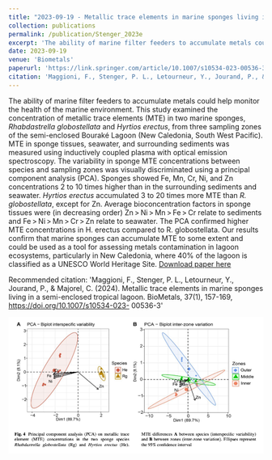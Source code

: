 ```yaml
---
title: "2023-09-19 - Metallic trace elements in marine sponges living in a semi‐enclosed tropical lagoon"
collection: publications
permalink: /publication/Stenger_2023e
excerpt: 'The ability of marine filter feeders to accumulate metals could help monitor the health of the marine environment. This study examined the concentration of metallic trace elements (MTE) in two marine sponges, <i>Rhabdastrella globostellata</i> and <i>Hyrtios erectus</i>, from three sampling zones of the semi-enclosed Bouraké Lagoon (New Caledonia, South West Pacific). MTE in sponge tissues, seawater, and surrounding sediments was measured using inductively coupled plasma with optical emission spectroscopy. The variability in sponge MTE concentrations between species and sampling zones was visually discriminated using a principal component analysis (PCA). Sponges showed Fe, Mn, Cr, Ni, and Zn concentrations 2 to 10 times higher than in the surrounding sediments and seawater. <i>Hyrtios erectus</i> accumulated 3 to 20 times more MTE than <i>R. globostellata</i>, except for Zn. Average bioconcentration factors in sponge tissues were (in decreasing order) Zn > Ni > Mn > Fe > Cr relate to sediments and Fe > Ni > Mn > Cr > Zn relate to seawater. The PCA confirmed higher MTE concentrations in H. erectus compared to R. globostellata. Our results confirm that marine sponges can accumulate MTE to some extent and could be used as a tool for assessing metals contamination in lagoon ecosystems, particularly in New Caledonia, where 40% of the lagoon is classified as a UNESCO World Heritage Site.'
date: 2023-09-19
venue: 'Biometals'
paperurl: 'https://link.springer.com/article/10.1007/s10534-023-00536-3'
citation: 'Maggioni, F., Stenger, P. L., Letourneur, Y., Jourand, P., & Majorel, C. (2024). Metallic trace elements in marine sponges living in a semi-enclosed tropical lagoon. BioMetals, 37(1), 157-169, https://doi.org/10.1007/s10534-023- 00536-3'
---
```

The ability of marine filter feeders to accumulate metals could help monitor the health of the marine environment. This study examined the concentration of metallic trace elements (MTE) in two marine sponges, <i>Rhabdastrella globostellata</i> and <i>Hyrtios erectus</i>, from three sampling zones of the semi-enclosed Bouraké Lagoon (New Caledonia, South West Pacific). MTE in sponge tissues, seawater, and surrounding sediments was measured using inductively coupled plasma with optical emission spectroscopy. The variability in sponge MTE concentrations between species and sampling zones was visually discriminated using a principal component analysis (PCA). Sponges showed Fe, Mn, Cr, Ni, and Zn concentrations 2 to 10 times higher than in the surrounding sediments and seawater. <i>Hyrtios erectus</i> accumulated 3 to 20 times more MTE than <i>R. globostellata</i>, except for Zn. Average bioconcentration factors in sponge tissues were (in decreasing order) Zn > Ni > Mn > Fe > Cr relate to sediments and Fe > Ni > Mn > Cr > Zn relate to seawater. The PCA confirmed higher MTE concentrations in H. erectus compared to R. globostellata. Our results confirm that marine sponges can accumulate MTE to some extent and could be used as a tool for assessing metals contamination in lagoon ecosystems, particularly in New Caledonia, where 40% of the lagoon is classified as a UNESCO World Heritage Site.
[Download paper here](https://link.springer.com/article/10.1007/s10534-023-00536-3)

Recommended citation: 'Maggioni, F., Stenger, P. L., Letourneur, Y., Jourand, P., & Majorel, C. (2024). Metallic trace elements in marine sponges living in a semi-enclosed tropical lagoon. BioMetals, 37(1), 157-169, https://doi.org/10.1007/s10534-023- 00536-3'

<div style="text-align: center;"> <img src="/images/Stenger_2023e.png" style="width: 1600px; height: auto;"> </div>


